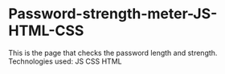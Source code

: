 # Password-strength-meter-JS-HTML-CSS

This is the page that checks the password length and strength.
Technologies used: JS CSS HTML 
